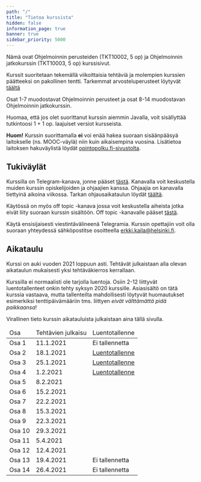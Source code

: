 ```yaml
---
path: "/"
title: "Tietoa kurssista"
hidden: false
information_page: true
banner: true
sidebar_priority: 5000
---
```


Nämä ovat Ohjelmoinnin perusteiden (TKT10002, 5 op) ja Ohjelmoinnin jatkokurssin (TKT10003, 5 op) kurssisivut.

Kurssit suoritetaan tekemällä viikoittaisia tehtäviä ja molempien kurssien päätteeksi on pakollinen tentti.
Tarkemmat arvosteluperusteet löytyvät [täältä](/arvostelu-ja-kokeet)

Osat 1-7 muodostavat Ohjelmoinnin perusteet ja osat 8-14 muodostavan Ohjelmoinnin jatkokurssin.

Huomaa, että jos olet suorittanut kurssin aiemmin Javalla,
voit sisällyttää tutkintoosi 1 + 1 op. laajuiset versiot kursseista.

**Huom!** Kurssin suorittamalla **ei** voi enää hakea suoraan sisäänpääsyä laitokselle (ns. MOOC-väylä) niin kuin aikaisempina vuosina. Lisätietoa laitoksen hakuväylistä löydät [opintopolku.fi-sivustolta](https://opintopolku.fi/app/#!/haku/tietojenk%C3%A4sittelytiede?page=1&facetFilters=teachingLangCode_ffm:FI&tab=los).

## Tukiväylät

Kurssilla on Telegram-kanava, jonne pääset [tästä](https://t.me/python_hy/).
Kanavalla voit keskustella muiden kurssin opiskelijoiden ja ohjaajien kanssa.
Ohjaajia on kanavalla tiettyinä aikoina viikossa.
Tarkan ohjausaikataulun löydät [täältä](/tuki).

Käytössä on myös off topic -kanava jossa voit keskustella aiheista jotka eivät liity suoraan kurssin sisältöön.
Off topic -kanavalle pääset [tästä](https://t.me/ohjelmointi20_ot).

Käytä ensisijaisesti viestintävälineenä Telegramia. Kurssin opettajiin voit olla suoraan yhteydessä sähköpostitse osoitteella erkki.kaila@helsinki.fi.


## Aikataulu

Kurssi on auki vuoden 2021 loppuun asti. Tehtävät julkaistaan alla olevan aikataulun mukaisesti yksi tehtäväkierros kerrallaan.

Kurssilla ei normaalisti ole tarjolla luentoja. Osiin 2-12 liittyvät luentotallenteet onkin tehty syksyn 2020 kurssille. Asiasisältö on tätä kurssia vastaava, mutta tallenteilta mahdollisesti löytyvät huomautukset esimerkiksi tenttipäivämääriin tms. liittyen _eivät välttämättä pidä paikkaansa_!

Virallinen tieto kurssin aikatauluista julkaistaan aina tällä sivulla.

<table>
  <thead>
    <tr>
      <td>Osa</td>
      <td>Tehtävien julkaisu</td>
      <td>Luentotallenne</td>
    </tr>
  </th>
  <tbody>
    <tr>
      <td>Osa 1</td>
      <td>11.1.2021</td>
      <td>Ei tallennetta</td>
    </tr>
    <tr>
      <td>Osa 2</td>
      <td>18.1.2021</td>
      <td><a href="https://youtu.be/gZcI0czbylg">Luentotallenne</a></td>
    </tr>
    <tr>
      <td>Osa 3</td>
      <td>25.1.2021</td>
      <td><a href="https://youtu.be/mJlJkj0NkiM">Luentotallenne</a></td>
    </tr>
    <tr>
      <td>Osa 4</td>
      <td>1.2.2021</td>
      <td><a href="https://youtu.be/M-XHMppJfEY">Luentotallenne</a></td>
    </tr>
    <tr>
      <td>Osa 5</td>
      <td>8.2.2021</td>
      <td><!--<a href="https://youtu.be/5HWPcbuaf9s">Luentotallenne</a>--></td>
    </tr>
    <tr>
      <td>Osa 6</td>
      <td>15.2.2021</td>
      <td><!--<a href="https://youtu.be/NHiwpaDfpxs">Luentotallenne</a>--></td>
    </tr>
    <tr>
      <td>Osa 7</td>
      <td>22.2.2021</td>
      <td><!--<a href="https://youtu.be/fHyT49qAwkk">Luentotallenne</a>--></td>
    </tr>
    <tr>
      <td>Osa 8</td>
      <td>15.3.2021</td>
      <td><!--<a href="https://youtu.be/r5q6TMIqp-E">Luentotallenne</a>--></td>
    </tr>
    <tr>
      <td>Osa 9</td>
      <td>22.3.2021</td>
      <td><!--<a href="https://youtu.be/HviJ-J5IXEo">Luentotallenne</a>--></td>
    </tr>
    <tr>
      <td>Osa 10</td>
      <td>29.3.2021</td>
      <td><!--<a href="https://youtu.be/6fS8G5J7Dy4">Luentotallenne</a>--></td>
    </tr>
    <tr>
      <td>Osa 11</td>
      <td>5.4.2021</td>
      <td><!--<a href="https://youtu.be/Sw6WogqFjp8">Luentotallenne</a>--></td>
    </tr>
    <tr>
      <td>Osa 12</td>
      <td>12.4.2021</td>
      <td><!--<a href="https://youtu.be/23QDGaZVk4M">Luentotallenne</a>--></td>
    </tr>
    <tr>
      <td>Osa 13</td>
      <td>19.4.2021</td>
      <td>Ei tallennetta</td>
    </tr>
    <tr>
      <td>Osa 14</td>
      <td>26.4.2021</td>
      <td>Ei tallennetta</td>
    </tr>
  </tbody>
</table>
